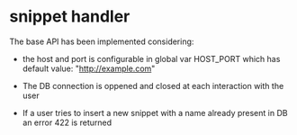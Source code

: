 # snippet handler

The base API has been implemented considering:

- the host and port is configurable in global var HOST_PORT which has
  default value: "http://example.com"

- The DB connection is oppened and closed at each interaction with the user

- If a user tries to insert a new snippet with a name already present in DB
  an error 422 is returned 
  
